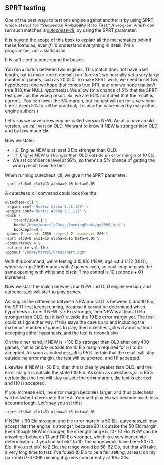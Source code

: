 ## SPRT testing

One of the best ways to test one engine against another is by using SPRT,
which stands for "Sequential Probability Ratio Test." A program which can
run such matches is
[_cutechess-cli_](https://github.com/cutechess/cutechess), by using the
SPRT parameter.

It is beyond the scope of this book to explain all the mathematics behind
these formulas, even _if_ I'd understand everything in detail. I'm a
programmer, not a statistician.

It is sufficient to understand the basics.

You run a match between two engines. This match does not have a set length,
but to make sure it doesn't run 'forever', we normally set a very large
number of games, such as 20.000. To make SPRT work, we need to set two
hypotheses: one we hope that comes true (H1), and one we hope that isn't
true (H0, the NULL hypothesis). We allow for a chance of 5% that the
SPRT-test gives us the wrong result. So, we are 95% confident that the
result is correct. (You can lower the 5% margin, but the test will run for
a _very_ long time. I deem 5% to still be practical; it is also the value
used by many other engine authors.)

Let's say we have a new engine, called version NEW. We also have an old
version, we call version OLD. We want to know if NEW is stronger than OLD,
and by how much Elo.

Now we state:

- H0: Engine NEW is at least 0 Elo stronger than OLD.
- H1: Engine NEW is stronger than OLD outside an error margin of 10 Elo.
- We set confidence level at 95%, so there's a 5% chance of getting the
  wrong result from the test.

When running cutechess_cli, we give it the SPRT parameter:

```
-sprt elo0=0 elo1=10 alpha=0.05 beta=0.05
```

A cutechess_cli command could look like this:

```bash
cutechess-cli \
-engine conf="Rustic Alpha 3.15.100" \
-engine conf="Rustic Alpha 3.1.112" \
-each \
    tc=inf/10+0.1 \
    book="/home/marcel/Chess/OpeningBooks/gm1950.bin" \
    bookdepth=4 \
-games 2 -rounds 2500 -repeat 2 -maxmoves 200 \
-sprt elo0=0 elo1=10 alpha=0.05 beta=0.05 \
-concurrency 4 \
-ratinginterval 10 \
-pgnout "/home/marcel/Chess/sprt.pgn"
```

With this command, we're testing 3.15.100 (NEW) against 3.1.112 (OLD),
where we run 2500 rounds with 2 games each, so each engine plays the same
opening with white and black. Time control is 10 seconds + 0.1 increment.

Now we start the match between our NEW and OLD engine version,
and cutechess_cli will start to play games.

As long as the difference between NEW and OLD is between 0 and 10 Elo, the
SPRT-test keeps running, because it cannot be determined which hypothesis
is true. If NEW is 7 Elo stronger, then NEW is at least 0 Elo stronger than
OLD, but it isn't outside the 10 Elo error margin yet. The test could still
go either way. If this stays the case up to and including the maximum
number of games to play, then cutechess_cli will abort without accepting
either hypothesis, and the test is inconclusive.

On the other hand, if NEW is +100 Elo stronger than OLD after only 400
games, that is _clearly_ outside the 10 Elo margin required for H1 to be
accepted. As soon as cutechess_cli is 95% certain that the result will stay
outside the error margin, the test will be aborted, and H1 accepted.

Likewise, if NEW is -50 Elo, then this is clearly weaker than OLD, and the
error margin is outside the stated 10 Elo. As soon as cutechess_cli is
95% certain that the test will stay outside the error margin, the test is
aborted and H0 is accepted.

If you increase elo1, the error margin becomes larger, and thus cutechess
will be faster to terminate the test. Your self-play Elo will become much
less accurate tough. Let's say you set this:

```
-sprt elo0=0 elo1=50 alpha=0.05 beta=0.05
```

If NEW is 60 Elo stronger, and the error margin is 50 Elo, cutechess_cli
may accept that the engine is stronger, because 60 is outside the 50 Elo
margin. Even though NEW is stronger, the strength range is 10-110 Elo: NEW
can be anywhere between 10 and 110 Elo stronger, which is a very inaccurate
determination. If you had set elo1 to 10, the range would have been 50-70
Elo. If you set elo1 to 2 Elo, the range would be 58-62 Elo, but that will
take a very long time to test. I've found 10 Elo to be a fair setting, at
least on my (current) i7-6700K running 4 games concurrently at 10s+0.1s.